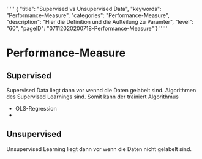'''''
{
"title": "Supervised vs Unsupervised Data",
"keywords": "Performance-Measure",
"categories": "Performance-Measure",
"description": "Hier die Definition und die Aufteilung zu Paramter",
"level": "60",
"pageID": "07112020200718-Performance-Measure"
}
'''''

<h1>Performance-Measure</h1>

## Supervised
Supervised Data liegt dann vor wennd die Daten gelabelt sind. Algorithmen des Supervised Learnings sind. Somit kann der trainiert Algorithmus 
- OLS-Regression
- 

## Unsupervised
Unsupervised Learning liegt dann vor wenn die Daten nicht gelabelt sind.
